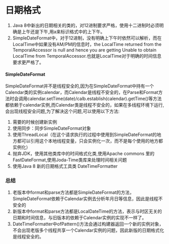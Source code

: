 # 日期格式

1. Java 8中新出的日期相关的类的，对12进制要求严格，使用十二进制时必须明确是上午还是下午,用a来标识格式中的上下午。
2. SimpleDateFormat中，对于12进制，没有明确上下午时依然可以解析，而在LocalTime中如果没有AM/PM的信息时，the LocalTime returned from the TemporalAccessor is null and hence you are getting Unable to obtain LocalTime from TemporalAccessor.也就是LocalTime对于明确的时间信息要求更严格了。

#### SimpleDateFormat

SimpleDateFormat并不是线程安全的,因为在SimpleDateFormat中持有一个Calendar类的实例calendar，而Calendar是线程不安全的，在Parse和Format方法时会调用calendar.setTime(date)/calb.establish(calendar).getTime()等方法都依赖于calendar实例,而Calendar类是线程不安全的，如果在多线程环境下运行,会出现线程安全问题,为了解决这个问题,可以使用以下方法: 
1. 需要的时候创建新实例 
2. 使用同步：同步SimpleDateFormat对象 
3. 使用ThreadLocal（在这个请求执行的过程中使用到SimpleDateFormat的地方都可以引用这个本地线程变量，只会实例化一次，而不是每个使用的地方都实例化） 
4. 抛弃JDK，使用其他类库中的时间格式化类,使用Apache commons 里的FastDateFormat,使用Joda-Time类库来处理时间相关问题 
5. 使用Java 8 新的日期格式工具类 DateTimeFormatter

### 总结
1. 老版本中format和parse方法都是SimpleDateFormat的方法，SimpleDateFormat依赖于Calendar实例去分析年月日等信息，因此是线程不安全的
2. 新版本中format和parse方法都是LocalDateTime的方法，表示与时区无关的日期和时间信息，与旧版本的依赖于Calendar实例的实现不一样了。
3. DateTimeFormatter中ofPattern()方法会通过构建器返回一个新的实例对象，不会出现老版多个线程共享一个Calendar实例的问题，因此新版的日期格式化是线程安全的。